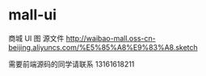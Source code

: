 # mall-ui
 商城 UI 图
源文件
http://waibao-mall.oss-cn-beijing.aliyuncs.com/%E5%85%A8%E9%83%A8.sketch

需要前端源码的同学请联系 13161618211

